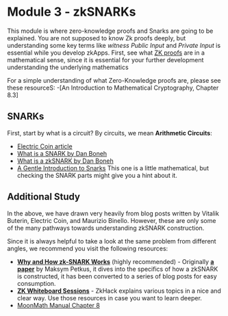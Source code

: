 # Module 3 - zkSNARKs

This module is where zero-knowledge proofs and Snarks are going to be explained. You are not supposed to know Zk proofs deeply, but understanding some key terms like *witness* *Public Input* and *Private Input* is essential while you develop zkApps. First, see what [ZK proofs](https://www.youtube.com/watch?v=uchjTIlPzFo&list=PLS01nW3Rtgor_yJmQsGBZAg5XM4TSGpPs) are in a mathematical sense, since it is essential for your further development understanding the underlying mathematics

For a simple understanding of what Zero-Knowledge proofs are, please see these resourceS:
-[An Introduction to Mathematical Cryptography, Chapter 8.3]


## SNARKs

First, start by what is a circuit? By circuits, we mean **Arithmetic Circuits**:
- [Electric Coin article](https://electriccoin.co/blog/snark-explain5/)
- [What is a SNARK by Dan Boneh](https://www.youtube.com/watch?v=h-94UhJLeck)
- [What is a zkSNARK by Dan Boneh](https://www.youtube.com/watch?v=gcKCW7CNu_M)
- [A Gentle Introduction to Snarks](https://www.di.ens.fr/~nitulesc/files/Survey-SNARKs.pdf) This one is a little mathematical, but checking the SNARK parts might give you a hint about it.


## Additional Study

In the above, we have drawn very heavily from blog posts written by Vitalik Buterin, Electric Coin, and Maurizio Binello. However, these are only some of the many pathways towards understanding zkSNARK construction.

Since it is always helpful to take a look at the same problem from different angles, we recommend you visit the following resources:

- [**Why and How zk-SNARK Works**](https://medium.com/@imolfar/why-and-how-zk-snark-works-1-introduction-the-medium-of-a-proof-d946e931160) (highly recommended) - Originally [**a paper**](https://arxiv.org/abs/1906.07221) by Maksym Petkus, it dives into the specifics of how a zkSNARK is constructed, it has been converted to a series of blog posts for easy consumption.
- [**ZK Whiteboard Sessions**](https://zkhack.dev/whiteboard/) - ZkHack explains various topics in a nice and clear way. Use those resources in case you want to learn deeper.
- [MoonMath Manual Chapter 8](https://leastauthority.com/community-matters/moonmath-manual/) 


